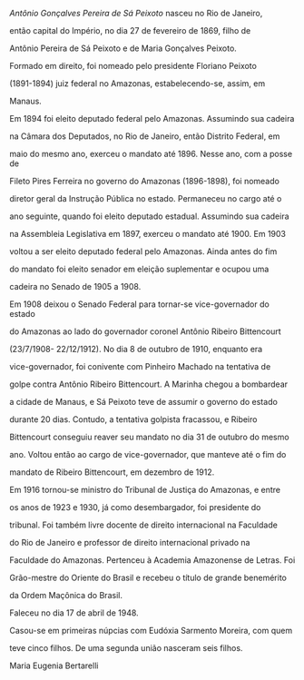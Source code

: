 

*Antônio Gonçalves Pereira de Sá Peixoto* nasceu no Rio de Janeiro,

então capital do Império, no dia 27 de fevereiro de 1869, filho de

Antônio Pereira de Sá Peixoto e de Maria Gonçalves Peixoto.



Formado em direito, foi nomeado pelo presidente Floriano Peixoto

(1891-1894) juiz federal no Amazonas, estabelecendo-se, assim, em

Manaus.



Em 1894 foi eleito deputado federal pelo Amazonas. Assumindo sua cadeira

na Câmara dos Deputados, no Rio de Janeiro, então Distrito Federal, em

maio do mesmo ano, exerceu o mandato até 1896. Nesse ano, com a posse de

Fileto Pires Ferreira no governo do Amazonas (1896-1898), foi nomeado

diretor geral da Instrução Pública no estado. Permaneceu no cargo até o

ano seguinte, quando foi eleito deputado estadual. Assumindo sua cadeira

na Assembleia Legislativa em 1897, exerceu o mandato até 1900. Em 1903

voltou a ser eleito deputado federal pelo Amazonas. Ainda antes do fim

do mandato foi eleito senador em eleição suplementar e ocupou uma

cadeira no Senado de 1905 a 1908.



Em 1908 deixou o Senado Federal para tornar-se vice-governador do estado

do Amazonas ao lado do governador coronel Antônio Ribeiro Bittencourt

(23/7/1908- 22/12/1912). No dia 8 de outubro de 1910, enquanto era

vice-governador, foi conivente com Pinheiro Machado na tentativa de

golpe contra Antônio Ribeiro Bittencourt. A Marinha chegou a bombardear

a cidade de Manaus, e Sá Peixoto teve de assumir o governo do estado

durante 20 dias. Contudo, a tentativa golpista fracassou, e Ribeiro

Bittencourt conseguiu reaver seu mandato no dia 31 de outubro do mesmo

ano. Voltou então ao cargo de vice-governador, que manteve até o fim do

mandato de Ribeiro Bittencourt, em dezembro de 1912.



Em 1916 tornou-se ministro do Tribunal de Justiça do Amazonas, e entre

os anos de 1923 e 1930, já como desembargador, foi presidente do

tribunal. Foi também livre docente de direito internacional na Faculdade

do Rio de Janeiro e professor de direito internacional privado na

Faculdade do Amazonas. Pertenceu à Academia Amazonense de Letras. Foi

Grão-mestre do Oriente do Brasil e recebeu o título de grande benemérito

da Ordem Maçônica do Brasil.



Faleceu no dia 17 de abril de 1948.



Casou-se em primeiras núpcias com Eudóxia Sarmento Moreira, com quem

teve cinco filhos. De uma segunda união nasceram seis filhos.



Maria Eugenia Bertarelli



